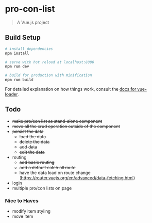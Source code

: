 # pro-con-list

> A Vue.js project

## Build Setup

``` bash
# install dependencies
npm install

# serve with hot reload at localhost:8080
npm run dev

# build for production with minification
npm run build
```

For detailed explanation on how things work, consult the [docs for vue-loader](http://vuejs.github.io/vue-loader).

## Todo
- ~~make pro/con list as stand-alone component~~
- ~~move all the crud operation outside of the component~~
- ~~persist the data~~
  - ~~load the data~~
  - ~~delete the data~~
  - ~~add data~~
  - ~~edit the data~~
- routing
  - ~~add basic routing~~
  - ~~add a default catch all route~~
  - have the data load on route change (https://router.vuejs.org/en/advanced/data-fetching.html)
- login
- multiple pro/con lists on page

### Nice to Haves
- modify item styling
- move item
